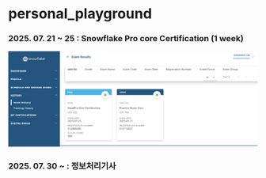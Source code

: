 # personal_playground

### 2025. 07. 21 ~ 25 : Snowflake Pro core Certification (1 week)

<p align="center">
  <img src="./03. Snowflake/snowpro_certification.png" width="600"/>
</p>

### 2025. 07. 30 ~ : 정보처리기사
